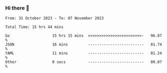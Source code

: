 ### Hi there 👋

<!--
**zhumeme/zhumeme** is a ✨ _special_ ✨ repository because its `README.md` (this file) appears on your GitHub profile.

Here are some ideas to get you started:

- 🔭 I’m currently working on ...
- 🌱 I’m currently learning ...
- 👯 I’m looking to collaborate on ...
- 🤔 I’m looking for help with ...
- 💬 Ask me about ...
- 📫 How to reach me: ...
- 😄 Pronouns: ...
- ⚡ Fun fact: ...
-->

<!--START_SECTION:waka-->

```all_time
From: 31 October 2023 - To: 07 November 2023

Total Time: 15 hrs 44 mins

Go                   15 hrs 15 mins  >>>>>>>>>>>>>>>>>>>>>>>>-   96.87 %
JSON                 16 mins         -------------------------   01.74 %
YAML                 11 mins         -------------------------   01.24 %
Other                0 secs          -------------------------   00.07 %
```

<!--END_SECTION:waka-->
